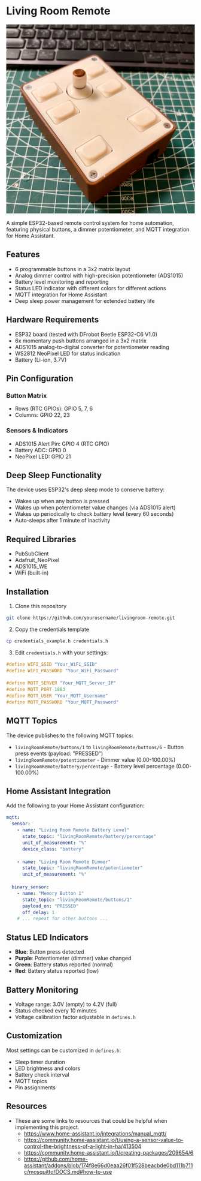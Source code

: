 # Living Room Remote

<img src="images/esp32-mqtt-remote-main.jpg" alt="Living Room Remote" width="600"/>

A simple ESP32-based remote control system for home automation, featuring physical buttons, a dimmer potentiometer, and MQTT integration for Home Assistant.

## Features

- 6 programmable buttons in a 3x2 matrix layout
- Analog dimmer control with high-precision potentiometer (ADS1015)
- Battery level monitoring and reporting
- Status LED indicator with different colors for different actions
- MQTT integration for Home Assistant
- Deep sleep power management for extended battery life

## Hardware Requirements

- ESP32 board (tested with DFrobot Beetle ESP32-C6 V1.0)
- 6x momentary push buttons arranged in a 3x2 matrix
- ADS1015 analog-to-digital converter for potentiometer reading
- WS2812 NeoPixel LED for status indication
- Battery (Li-ion, 3.7V)

## Pin Configuration

### Button Matrix
- Rows (RTC GPIOs): GPIO 5, 7, 6
- Columns: GPIO 22, 23

### Sensors & Indicators
- ADS1015 Alert Pin: GPIO 4 (RTC GPIO)
- Battery ADC: GPIO 0
- NeoPixel LED: GPIO 21

## Deep Sleep Functionality

The device uses ESP32's deep sleep mode to conserve battery:
- Wakes up when any button is pressed
- Wakes up when potentiometer value changes (via ADS1015 alert)
- Wakes up periodically to check battery level (every 60 seconds)
- Auto-sleeps after 1 minute of inactivity

## Required Libraries
- PubSubClient
- Adafruit_NeoPixel
- ADS1015_WE
- WiFi (built-in)

## Installation

1. Clone this repository
```bash
git clone https://github.com/yourusername/livingroom-remote.git
```

2. Copy the credentials template
```bash
cp credentials_example.h credentials.h
```

3. Edit `credentials.h` with your settings:
```cpp
#define WIFI_SSID "Your_WiFi_SSID"
#define WIFI_PASSWORD "Your_WiFi_Password"

#define MQTT_SERVER "Your_MQTT_Server_IP"
#define MQTT_PORT 1883
#define MQTT_USER "Your_MQTT_Username"
#define MQTT_PASSWORD "Your_MQTT_Password"
```

## MQTT Topics

The device publishes to the following MQTT topics:

- `livingRoomRemote/buttons/1` to `livingRoomRemote/buttons/6` - Button press events (payload: "PRESSED")
- `livingRoomRemote/potentiometer` - Dimmer value (0.00-100.00%)
- `livingRoomRemote/battery/percentage` - Battery level percentage (0.00-100.00%)

## Home Assistant Integration

Add the following to your Home Assistant configuration:

```yaml
mqtt:
  sensor:
    - name: "Living Room Remote Battery Level"
      state_topic: "livingRoomRemote/battery/percentage"
      unit_of_measurement: "%"
      device_class: "battery"
      
    - name: "Living Room Remote Dimmer"
      state_topic: "livingRoomRemote/potentiometer"
      unit_of_measurement: "%"

  binary_sensor:
    - name: "Memory Button 1"
      state_topic: "livingRoomRemote/buttons/1"
      payload_on: "PRESSED"
      off_delay: 1
    # ... repeat for other buttons ...
```

## Status LED Indicators

- **Blue**: Button press detected
- **Purple**: Potentiometer (dimmer) value changed
- **Green**: Battery status reported (normal)
- **Red**: Battery status reported (low)

## Battery Monitoring

- Voltage range: 3.0V (empty) to 4.2V (full)
- Status checked every 10 minutes
- Voltage calibration factor adjustable in `defines.h`

## Customization

Most settings can be customized in `defines.h`:
- Sleep timer duration
- LED brightness and colors
- Battery check interval
- MQTT topics
- Pin assignments

## Resources
 - These are some links to resources that could be helpful when implementing this project.
    - https://www.home-assistant.io/integrations/manual_mqtt/
    - https://community.home-assistant.io/t/using-a-sensor-value-to-control-the-brightness-of-a-light-in-ha/413504
    - https://community.home-assistant.io/t/creating-packages/209654/6
    - https://github.com/home-assistant/addons/blob/174f8e66d0eaa26f01f528beacbde0bd111b711c/mosquitto/DOCS.md#how-to-use
